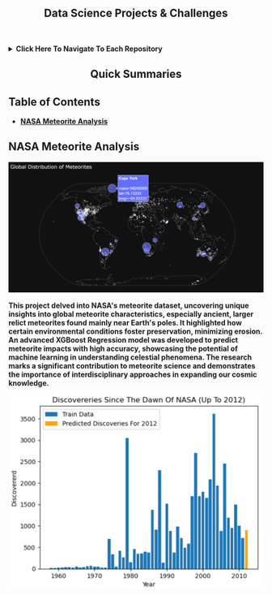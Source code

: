 <div align="center">
  <h2><b>Data Science Projects & Challenges<b></h2>
</div>

&nbsp;

<details>
  <summary><b>Click Here To Navigate To Each Repository<b></summary>

  - [NASA Meteorite Analysis](https://github.com/TaberNater96/Data-Science/tree/main/NASA%20Meteorites)
  - [TensorFlow Regression Challenge](https://github.com/TaberNater96/Data-Science/blob/main/TensorFlow%20Regression%20-%20Admission%20Scores/TensorFlow%20Regression%20Challenge.ipynb)
</details>

<div align="center">
  <h2>Quick Summaries</h2>
</div>

## Table of Contents
- [NASA Meteorite Analysis](#nasa-meteorite-analysis)

<div id="nasa-meteorite-analysis">
  <h2>NASA Meteorite Analysis</h2>
</div>

![Global Mass Distribution](https://github.com/TaberNater96/Data-Science/blob/main/NASA%20Meteorites/images/Global%20Mass%20Distribution.png?raw=true)

This project delved into NASA's meteorite dataset, uncovering unique insights into global meteorite characteristics, especially ancient, larger relict meteorites found mainly near Earth's poles. It highlighted how certain environmental conditions foster preservation, minimizing erosion. An advanced XGBoost Regression model was developed to predict meteorite impacts with high accuracy, showcasing the potential of machine learning in understanding celestial phenomena. The research marks a significant contribution to meteorite science and demonstrates the importance of interdisciplinary approaches in expanding our cosmic knowledge.

![ML Output](https://github.com/TaberNater96/Data-Science/blob/main/NASA%20Meteorites/images/ML%20Output.png?raw=true)
